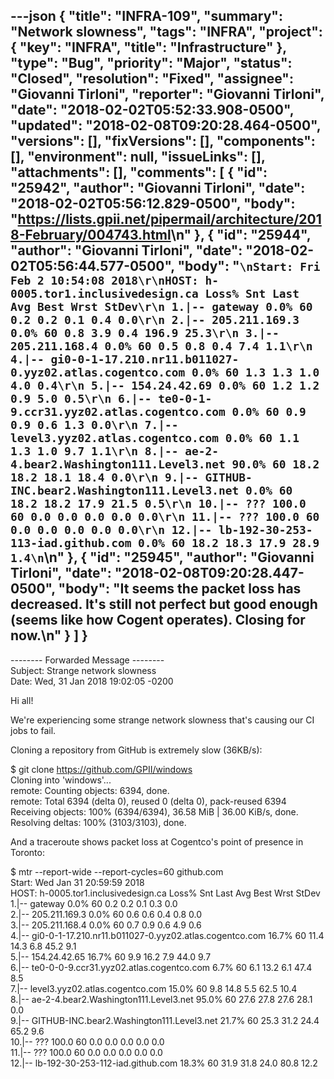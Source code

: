 ---json
{
  "title": "INFRA-109",
  "summary": "Network slowness",
  "tags": "INFRA",
  "project": {
    "key": "INFRA",
    "title": "Infrastructure"
  },
  "type": "Bug",
  "priority": "Major",
  "status": "Closed",
  "resolution": "Fixed",
  "assignee": "Giovanni Tirloni",
  "reporter": "Giovanni Tirloni",
  "date": "2018-02-02T05:52:33.908-0500",
  "updated": "2018-02-08T09:20:28.464-0500",
  "versions": [],
  "fixVersions": [],
  "components": [],
  "environment": null,
  "issueLinks": [],
  "attachments": [],
  "comments": [
    {
      "id": "25942",
      "author": "Giovanni Tirloni",
      "date": "2018-02-02T05:56:12.829-0500",
      "body": "<https://lists.gpii.net/pipermail/architecture/2018-February/004743.html>\n"
    },
    {
      "id": "25944",
      "author": "Giovanni Tirloni",
      "date": "2018-02-02T05:56:44.577-0500",
      "body": "```\nStart: Fri Feb 2 10:54:08 2018\r\nHOST: h-0005.tor1.inclusivedesign.ca Loss% Snt Last Avg Best Wrst StDev\r\n 1.|-- gateway 0.0% 60 0.2 0.2 0.1 0.4 0.0\r\n 2.|-- 205.211.169.3 0.0% 60 0.8 3.9 0.4 196.9 25.3\r\n 3.|-- 205.211.168.4 0.0% 60 0.5 0.8 0.4 7.4 1.1\r\n 4.|-- gi0-0-1-17.210.nr11.b011027-0.yyz02.atlas.cogentco.com 0.0% 60 1.3 1.3 1.0 4.0 0.4\r\n 5.|-- 154.24.42.69 0.0% 60 1.2 1.2 0.9 5.0 0.5\r\n 6.|-- te0-0-1-9.ccr31.yyz02.atlas.cogentco.com 0.0% 60 0.9 0.9 0.6 1.3 0.0\r\n 7.|-- level3.yyz02.atlas.cogentco.com 0.0% 60 1.1 1.3 1.0 9.7 1.1\r\n 8.|-- ae-2-4.bear2.Washington111.Level3.net 90.0% 60 18.2 18.2 18.1 18.4 0.0\r\n 9.|-- GITHUB-INC.bear2.Washington111.Level3.net 0.0% 60 18.2 18.2 17.9 21.5 0.5\r\n 10.|-- ??? 100.0 60 0.0 0.0 0.0 0.0 0.0\r\n 11.|-- ??? 100.0 60 0.0 0.0 0.0 0.0 0.0\r\n 12.|-- lb-192-30-253-113-iad.github.com 0.0% 60 18.2 18.3 17.9 28.9 1.4\n```\n"
    },
    {
      "id": "25945",
      "author": "Giovanni Tirloni",
      "date": "2018-02-08T09:20:28.447-0500",
      "body": "It seems the packet loss has decreased. It's still not perfect but good enough (seems like how Cogent operates). Closing for now.\n"
    }
  ]
}
---
\-------- Forwarded Message --------\
Subject: Strange network slowness\
Date: Wed, 31 Jan 2018 19:02:05 -0200

Hi all!

We're experiencing some strange network slowness that's causing our CI jobs to fail.

Cloning a repository from GitHub is extremely slow (36KB/s):

$ git clone <https://github.com/GPII/windows>\
Cloning into 'windows'...\
remote: Counting objects: 6394, done.\
remote: Total 6394 (delta 0), reused 0 (delta 0), pack-reused 6394\
Receiving objects: 100% (6394/6394), 36.58 MiB | 36.00 KiB/s, done.\
Resolving deltas: 100% (3103/3103), done.

And a traceroute shows packet loss at Cogentco's point of presence in Toronto:

$ mtr --report-wide --report-cycles=60 github.com\
Start: Wed Jan 31 20:59:59 2018\
HOST: h-0005.tor1.inclusivedesign.ca Loss% Snt Last Avg Best Wrst StDev\
1.|-- gateway 0.0% 60 0.2 0.2 0.1 0.3 0.0\
2.|-- 205.211.169.3 0.0% 60 0.6 0.6 0.4 0.8 0.0\
3.|-- 205.211.168.4 0.0% 60 0.7 0.9 0.6 4.9 0.6\
4.|-- gi0-0-1-17.210.nr11.b011027-0.yyz02.atlas.cogentco.com 16.7% 60 11.4 14.3 6.8 45.2 9.1\
5.|-- 154.24.42.65 16.7% 60 9.9 16.2 7.9 44.0 9.7\
6.|-- te0-0-0-9.ccr31.yyz02.atlas.cogentco.com 6.7% 60 6.1 13.2 6.1 47.4 8.5\
7.|-- level3.yyz02.atlas.cogentco.com 15.0% 60 9.8 14.8 5.5 62.5 10.4\
8.|-- ae-2-4.bear2.Washington111.Level3.net 95.0% 60 27.6 27.8 27.6 28.1 0.0\
9.|-- GITHUB-INC.bear2.Washington111.Level3.net 21.7% 60 25.3 31.2 24.4 65.2 9.6\
10.|-- ??? 100.0 60 0.0 0.0 0.0 0.0 0.0\
11.|-- ??? 100.0 60 0.0 0.0 0.0 0.0 0.0\
12.|-- lb-192-30-253-112-iad.github.com 18.3% 60 31.9 31.8 24.0 80.8 12.2

        